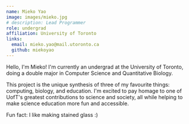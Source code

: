 ```yaml
---
name: Mieko Yao
image: images/mieko.jpg
# description: Lead Programmer
role: undergrad
affiliation: University of Toronto
links:
  email: mieko.yao@mail.utoronto.ca
  github: miekoyao
---
```


Hello, I'm Mieko! I'm currently an undergrad at the University of Toronto, doing a double major in Computer Science and Quantitative Biology. 

<!-- Having grown up in Toronto, I used to be a regular visitor to the Ontario Science Centre and Royal Ontario Museum. Interactive learning experiences were integral to shaping my academic interests, and I hope to  -->

This project is the unique synthesis of three of my favourite things: computing, biology, and education. I'm excited to pay homage to one of UofT's greatest contributions to science and society, all while helping to make science education more fun and accessible.

Fun fact: I like making stained glass :)
